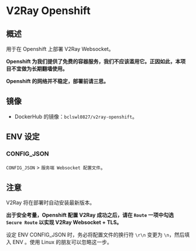 # V2Ray Openshift

## 概述

用于在 Openshift 上部署 V2Ray Websocket。

**Openshift 为我们提供了免费的容器服务，我们不应该滥用它。正因如此，本项目不宜做为长期翻墙使用。**

**Openshift 的网络并不稳定，部署前请三思。**

## 镜像

 - DockerHub 的镜像：`bclswl0827/v2ray-openshift`。
 
## ENV 设定

### CONFIG_JSON

`CONFIG_JSON` > `服务端 Websocket 配置文件`。

## 注意

V2Ray 将在部署时自动安装最新版本。

**出于安全考量，Openshift 配置 V2Ray 成功之后，请在 `Route` 一项中勾选 `Secure Route` 以实现 V2Ray Websocket + TLS。**

设定 ENV CONFIG_JSON 时，务必将配置文件的换行符 `\r\n` 变更为 `\n`，然后填入 ENV 。使用 Linux 的朋友可以忽略这一步。
